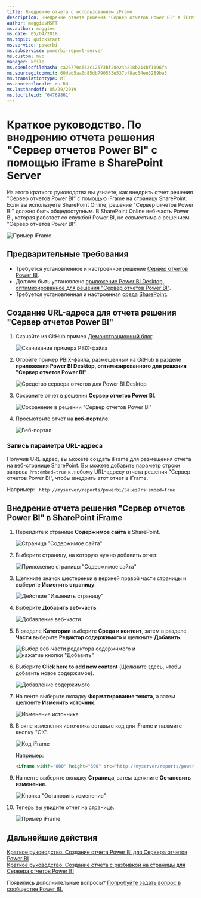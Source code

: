 ```yaml
---
title: Внедрение отчета с использованием iFrame
description: Внедрение отчета решения "Сервер отчетов Power BI" в iFrame сервера SharePoint Server
author: maggiesMSFT
ms.author: maggies
ms.date: 05/04/2018
ms.topic: quickstart
ms.service: powerbi
ms.subservice: powerbi-report-server
ms.custom: mvc
manager: kfile
ms.openlocfilehash: ca26770c652c12573bf28e24b218b214bf1196fa
ms.sourcegitcommit: 60dad5aa0d85db790553e537bf8ac34ee3289ba3
ms.translationtype: MT
ms.contentlocale: ru-RU
ms.lasthandoff: 05/29/2019
ms.locfileid: "64769861"
---
```

# <a name="quickstart-embed-a-power-bi-report-server-report-using-an-iframe-in-sharepoint-server"></a>Краткое руководство. По внедрению отчета решения "Сервер отчетов Power BI" с помощью iFrame в SharePoint Server

Из этого краткого руководства вы узнаете, как внедрить отчет решения "Сервер отчетов Power BI" с помощью iFrame на страницу SharePoint. Если вы используете SharePoint Online, решение "Сервер отчетов Power BI" должно быть общедоступным. В SharePoint Online веб-часть Power BI, которая работает со службой Power BI, не совместима с решением "Сервер отчетов Power BI". 

![Пример iFrame](media/quickstart-embed/quickstart_embed_01.png)
## <a name="prerequisites"></a>Предварительные требования
* Требуется установленное и настроенное решение [Сервер отчетов Power BI](https://powerbi.microsoft.com/report-server/).
* Должен быть установлено [приложение Power BI Desktop, оптимизированное для решения "Сервер отчетов Power BI"](install-powerbi-desktop.md).
* Требуется установленная и настроенная среда [SharePoint](https://docs.microsoft.com/sharepoint/install/install).

## <a name="creating-the-power-bi-report-server-report-url"></a>Создание URL-адреса для отчета решения "Сервер отчетов Power BI"

1. Скачайте из GitHub пример [Демонстрационный блог](https://github.com/Microsoft/powerbi-desktop-samples).

    ![Скачивание примера PBIX-файла](media/quickstart-embed/quickstart_embed_14.png)

2. Отройте пример PBIX-файла, размещенный на GitHub в разделе **приложения Power BI Desktop, оптимизированного для решения "Сервер отчетов Power BI"** .

    ![Средство сервера отчетов для Power BI Desktop](media/quickstart-embed/quickstart_embed_02.png)

3. Сохраните отчет в решении **Сервер отчетов Power BI**. 

    ![Сохранение в решении "Сервер отчетов Power BI"](media/quickstart-embed/quickstart_embed_03.png)

4. Просмотрите отчет на **веб-портале**.

    ![Веб-портал](media/quickstart-embed/quickstart_embed_04.png)

### <a name="capturing-the-url-parameter"></a>Запись параметра URL-адреса

Получив URL-адрес, вы можете создать iFrame для размещения отчета на веб-странице SharePoint. Вы можете добавить параметр строки запроса `?rs:embed=true` к любому URL-адресу отчета решения "Сервер отчетов Power BI", чтобы внедрить этот отчет в iFrame. 

   Например:
    ``` 
    http://myserver/reports/powerbi/Sales?rs:embed=true
    ```
## <a name="embedding-a-power-bi-report-server-report-in-a-sharepoint-iframe"></a>Внедрение отчета решения "Сервер отчетов Power BI" в SharePoint iFrame

1. Перейдите к странице **Содержимое сайта** в SharePoint.

    ![Страница "Содержимое сайта"](media/quickstart-embed/quickstart_embed_05.png)

2. Выберите страницу, на которую нужно добавить отчет.

    ![Приложение страницы "Содержимое сайта"](media/quickstart-embed/quickstart_embed_06.png)

3. Щелкните значок шестеренки в верхней правой части страницы и выберите **Изменить страницу**.

    ![Действие "Изменить страницу"](media/quickstart-embed/quickstart_embed_07.png)

4. Выберите **Добавить веб-часть**.

    ![Добавление веб-части](media/quickstart-embed/quickstart_embed_08.png)

5. В разделе **Категории** выберите **Среда и контент**, затем в разделе **Части** выберите **Редактор содержимого** и щелкните **Добавить**.

    ![Выбор веб-части редактора содержимого](media/quickstart-embed/quickstart_embed_09.png) и ![нажатие кнопки "Добавить"](media/quickstart-embed/quickstart_embed_091.png)

6. Выберите **Click here to add new content** (Щелкните здесь, чтобы добавить новое содержимое).

    ![Добавление содержимого](media/quickstart-embed/quickstart_embed_10.png)

7. На ленте выберите вкладку **Форматирование текста**, а затем щелкните **Изменить источник**.

     ![Изменение источника](media/quickstart-embed/quickstart_embed_11.png)

8. В окне изменения источника вставьте код для iFrame и нажмите кнопку "ОК".

    ![Код iFrame](media/quickstart-embed/quickstart_embed_12.png)

     Например:
     ```html
     <iframe width="800" height="600" src="http://myserver/reports/powerbi/Sales?rs:embed=true" frameborder="0" allowFullScreen="true"></iframe>
     ```

9. На ленте выберите вкладку **Страница**, затем щелкните **Остановить изменение**.

    ![Кнопка "Остановить изменение"](media/quickstart-embed/quickstart_embed_13.png)

10. Теперь вы увидите отчет на странице.

    ![Пример iFrame](media/quickstart-embed/quickstart_embed_01.png)

## <a name="next-steps"></a>Дальнейшие действия

[Краткое руководство. Создание отчета Power BI для Сервера отчетов Power BI](quickstart-create-powerbi-report.md)  
[Краткое руководство. Создание отчета с разбивкой на страницы для Сервера отчетов Power BI](quickstart-create-paginated-report.md)  

Появились дополнительные вопросы? [Попробуйте задать вопрос в сообществе Power BI.](https://community.powerbi.com/) 